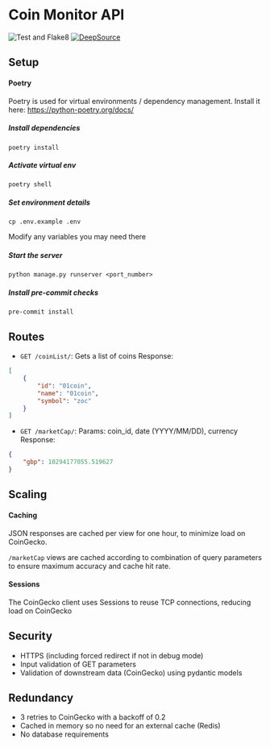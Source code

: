 # Coin Monitor API
![Test and Flake8](https://github.com/fergusdixon/coin-monitor/workflows/Test%20and%20Flake8/badge.svg?branch=master)
[![DeepSource](https://static.deepsource.io/deepsource-badge-light-mini.svg)](https://deepsource.io/gh/fergusdixon/coin-monitor/?ref=repository-badge)
## Setup

#### Poetry
Poetry is used for virtual environments / dependency management.
Install it here: https://python-poetry.org/docs/

##### Install dependencies
```shell script
poetry install
```

##### Activate virtual env
```shell script
poetry shell
```

##### Set environment details
```shell script
cp .env.example .env
```
Modify any variables you may need there

##### Start the server
```shell script
python manage.py runserver <port_number>
```

##### Install pre-commit checks
```shell script
pre-commit install
```

## Routes
- `GET /coinList/`: Gets a list of coins
Response:
```json
[
    {
        "id": "01coin",
        "name": "01coin",
        "symbol": "zoc"
    }
]
```

- `GET /marketCap/`: Params: coin_id, date (YYYY/MM/DD), currency
Response:
```json
{
    "gbp": 10294177055.519627
}
```

## Scaling

#### Caching
JSON responses are cached per view for one hour, to minimize load on CoinGecko.

`/marketCap` views are cached according to combination of query parameters to ensure maximum accuracy
and cache hit rate.

#### Sessions
The CoinGecko client uses Sessions to reuse TCP connections, reducing load on CoinGecko


## Security
- HTTPS (including forced redirect if not in debug mode)
- Input validation of GET parameters
- Validation of downstream data (CoinGecko) using pydantic models

## Redundancy
- 3 retries to CoinGecko with a backoff of 0.2
- Cached in memory so no need for an external cache (Redis)
- No database requirements
